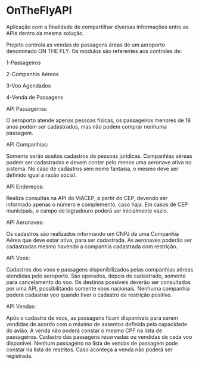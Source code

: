 # OnTheFlyAPI

Aplicação com a finalidade de compartilhar diversas informações entre as APIs dentro da mesma solução.

Projeto controla as vendas de passagens áreas de um aeroporto denominado ON THE FLY. Os módulos são referentes aos controles de:

1-Passageiros

2-Companhia Aéreas

3-Voo Agendados

4-Venda de Passagens

API Passageiros:

O aeroporto atende apenas pessoas físicas, os passageiros menores de 18 anos podem ser cadastrados, mas não podem comprar nenhuma passagem.


API Companhias:

Somente serão aceitos cadastros de pessoas jurídicas. Companhias aéreas podem ser cadastradas e devem conter pelo menos uma aeronave ativa no sistema. No caso de cadastros sem nome fantasia, o mesmo deve ser definido igual a razão social.


API Endereços:

Realiza consultas na API do VIACEP, a partir do CEP, devendo ser informado apenas o número e complemento, caso haja. Em casos de CEP municipais, o campo de logradouro poderá ser inicialmente vazio.


API Aeronaves:

Os cadastros são realizados informando um CNPJ de uma Companhia Aérea que deve estar ativa, para ser cadastrada. As aeronaves poderão ser cadastradas mesmo havendo a companhia cadastrada com restrição.


API Voos:

Cadastros dos voos e passagens disponibilizados pelas companhias aéreas atendidas pelo aeroporto. São operados, depois de cadastrado, somente para cancelamento do voo. Os destinos possíveis deverão ser consultados por uma API, possibilitando somente voos nacionais. Nenhuma companhia poderá cadastrar voo quando tiver o cadastro de restrição positivo.

API Vendas:

Após o cadastro de voos, as passagens ficam disponíveis para serem vendidas de acordo com o máximo de assentos definida pela capacidade do avião. A venda não poderá constar o mesmo CPF na lista de passageiros. Cadastro das passagens reservadas ou vendidas de cada voo disponível. Nenhum passageiro na lista de vendas de passagem pode constar na lista de restritos. Caso aconteça a venda não poderá ser registrada.


